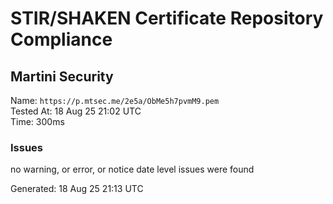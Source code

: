 # STIR/SHAKEN Certificate Repository Compliance

## Martini Security

Name: `https://p.mtsec.me/2e5a/ObMe5h7pvmM9.pem`\
Tested At: 18 Aug 25 21:02 UTC\
Time: 300ms

### Issues

no warning, or error, or notice date level issues were found

Generated: 18 Aug 25 21:13 UTC